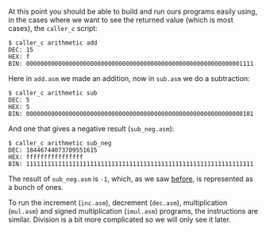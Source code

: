 At this point you should be able to build and run ours programs easily
using, in the cases where we want to see the returned value (which is most
cases), the `caller_c` script:

    $ caller_c arithmetic add
    DEC: 15
    HEX: f
    BIN: 0000000000000000000000000000000000000000000000000000000000001111

Here in `add.asm` we made an addition, now in `sub.asm` we do a subtraction:

    $ caller_c arithmetic sub
    DEC: 5
    HEX: 5
    BIN: 0000000000000000000000000000000000000000000000000000000000000101

And one that gives a negative result (`sub_neg.asm`):

    $ caller_c arithmetic sub_neg
    DEC: 18446744073709551615
    HEX: ffffffffffffffff
    BIN: 1111111111111111111111111111111111111111111111111111111111111111

The result of `sub_neg.asm` is `-1`, which, as we saw 
[before](../call_from_c/ret_neg), is represented as a bunch of ones.

To run the increment (`inc.asm`), decrement (`dec.asm`), multiplication
(`mul.asm`) and signed multiplication (`imul.asm`) programs, the 
instructions are similar. Division is a bit more complicated so we will only
see it later.
